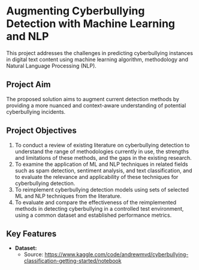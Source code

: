 # Augmenting Cyberbullying Detection with Machine Learning and NLP
This project addresses the challenges in predicting cyberbullying instances in digital text content using machine learning algorithm, methodology and Natural Language Processing (NLP).

## Project Aim
The proposed solution aims to augment current detection methods by providing a more nuanced and
context-aware understanding of potential cyberbullying incidents.

## Project Objectives
1. To conduct a review of existing literature on cyberbullying detection to understand the range of methodologies currently in use, the strengths and limitations of these methods, and the gaps in the existing research.
2. To examine the application of ML and NLP techniques in related fields such as spam detection, sentiment analysis, and text classification, and to evaluate the relevance and applicability of these techniques for cyberbullying detection.
3. To reimplement cyberbullying detection models using sets of selected ML and NLP techniques 
from the literature. 
4. To evaluate and compare the effectiveness of the reimplemented methods in detecting cyberbullying in a controlled test environment, using a common dataset and established performance metrics.

## Key Features
- **Dataset:**
  - Source: https://www.kaggle.com/code/andrewmvd/cyberbullying-classification-getting-started/notebook
